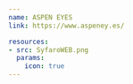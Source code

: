 ```yaml
---
name: ASPEN EYES
link: https://www.aspeney.es/

resources:
- src: SyfaroWEB.png
  params:
    icon: true
---
```

